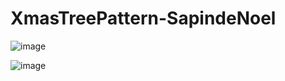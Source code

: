 # XmasTreePattern-SapindeNoel
![image](https://user-images.githubusercontent.com/66690240/203008758-144f25fb-5484-4092-8ba5-186699861ca3.png)

![image](https://user-images.githubusercontent.com/66690240/203009259-541ea487-4517-4e80-92d0-2718b4161ed2.png)

